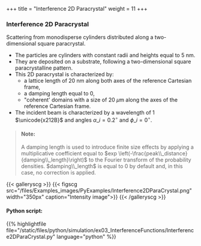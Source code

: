 +++
title = "Interference 2D Paracrystal"
weight = 11
+++

### Interference 2D Paracrystal

Scattering from monodisperse cylinders distributed along a two-dimensional square paracrystal.

* The particles are cylinders with constant radii and heights equal to $5$ nm.
* They are deposited on a substrate, following a two-dimensional square paracrystalline pattern.
* This 2D paracrystal is characterized by:
    * a lattice length of $20$ nm along both axes of the reference Cartesian frame,
    * a damping length equal to $0$,
    * "coherent' domains with a size of $20$ $\mu$m along the axes of the reference Cartesian frame.
* The incident beam is characterized by a wavelength of $1$ $\unicode{x212B}$ and angles $\alpha\_i = 0.2 ^{\circ}$ and $\phi\_i = 0^{\circ}$.  


> #### Note:
> A damping length is used to introduce finite size effects by applying a multiplicative coefficient equal to $exp \left(-\frac{peak\\_distance}{damping\\_length}\right)$ to the Fourier transform of the probability densities. $damping\\_length$ is equal to $0$ by default and, in this case, no correction is applied.

{{< galleryscg >}}
{{< figscg src="/files/Examples_images/PyExamples/Interference2DParaCrystal.png" width="350px" caption="Intensity image">}}
{{< /galleryscg >}}

#### Python script:
{{% highlightfile 
file="/static/files/python/simulation/ex03_InterferenceFunctions/Interference2DParaCrystal.py" language="python" %}}
